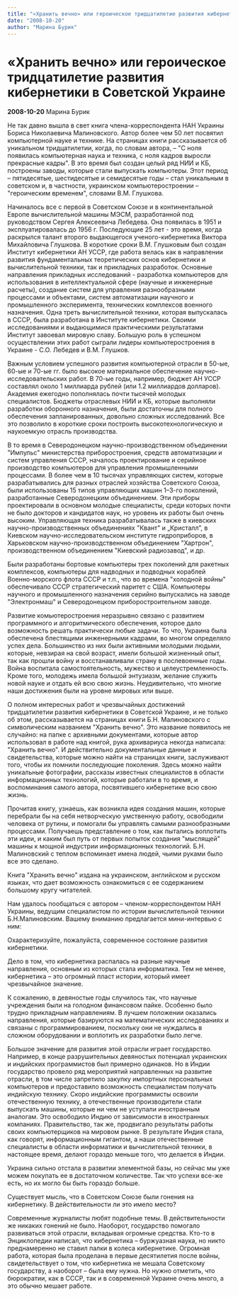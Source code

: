 ```yaml
---
title: "«Хранить вечно» или героическое тридцатилетие развития кибернетики в Советской Украине"
date: "2008-10-20"
author: "Марина Бурик"
---
```


# «Хранить вечно» или героическое тридцатилетие развития кибернетики в Советской Украине

**2008-10-20** Марина Бурик

Не так давно вышла в свет книга члена-корреспондента НАН Украины Бориса Николаевича Малиновского. Автор более чем 50 лет посвятил компьютерной науке и технике. На страницах книги рассказывается об уникальном тридцатилетии, когда, по словам автора, – "С ноля появилась компьютерная наука и техника, с ноля кадров выросли прекрасные кадры". В это время был создан целый ряд НИИ и КБ, построены заводы, которые стали выпускать компьютеры. Этот период – пятидесятые, шестидесятые и семидесятые годы – стал уникальным в советском и, в частности, украинском компьютеростроении – "героическим временем", словами В.М. Глушкова.

Начиналось все с первой в Советском Союзе и в континентальной Европе вычислительной машины МЭСМ, разработанной под руководством Сергея Алексеевича Лебедева. Она появилась в 1951 и эксплуатировалась до 1956 г. Последующие 25 лет - это время, когда раскрылся талант второго выдающегося ученого-кибернетика Виктора Михайловича Глушкова. В короткие сроки В.М. Глушковым был создан Институт кибернетики АН УССР, где работа велась как в направлении развития фундаментальных теоретических основ кибернетики и вычислительной техники, так и прикладных разработок. Основные направления прикладных исследований - разработка компьютеров для использования в интеллектуальной сфере (научные и инженерные расчеты), создание систем для управления разнообразными процессами и объектами, систем автоматизации научного и промышленного эксперимента, технических комплексов военного назначения. Одна треть вычислительной техники, которая выпускалась в СССР, была разработана в Институте кибернетики. Своими исследованиями и выдающимися практическими результатами Институт завоевал мировую славу. Большую роль в успешном осуществлении этих работ сыграли лидеры компьютеростроения в Украине - С.О. Лебедев и В.М. Глушков.

Важным условием успешного развития компьютерной отрасли в 50-ые, 60-ые и 70-ые гг. было высокое материальное обеспечение научно-исследовательских работ. В 70-ые годы, например, бюджет АН УССР составлял около 1 миллиарда рублей (или 1.2 миллиардов долларов). Академия ежегодно пополнялась почти тысячей молодых специалистов. Бюджеты отраслевых НИИ и КБ, которые выполняли разработки оборонного назначения, были достаточны для полного обеспечения запланированных, довольно сложных исследований. Все это позволило в короткие сроки построить высокотехнологическую и наукоемкую отрасль производства.

В то время в Северодонецком научно-производственном объединении "Импульс" министерства приборостроения, средств автоматизации и систем управления СССР, началось проектирование и серийное производство компьютеров для управления промышленными процессами. В более чем в 10 тысячах управляющих систем, которые разрабатывались для разных отраслей хозяйства Советского Союза, были использованы 15 типов управляющих машин 1–3-го поколений, разработанные Северодонецким объединением. Эти приборы проектировали в основном молодые специалисты, среди которых почти не было докторов и кандидатов наук, но уровень их работы был очень высоким. Управляющая техника разрабатывалась также в киевских научно-производственных объединениях "Квант" и „Кристалл”, в Киевском научно-исследовательском институте гидроприборов, в Харьковском научно-производственном объединением "Хартрон", производственном объединением "Киевский радиозавод", и др.

Были разработаны бортовые компьютеры трех поколений для ракетных комплексов, компьютеры для надводных и подводных кораблей Военно-морского флота СССР и т.п., что во времена "холодной войны" обеспечивало СССР стратегический паритет с США. Компьютеры научного и промышленного назначения серийно выпускались на заводе "Электронмаш" и Северодонецком приборостроительном заводе.

Развитие комьютеростроения неразрывно связано с развитием программного и алгоритмического обеспечения, которое дало возможность решать практически любые задачи. То что, Украина была обеспечена блестящими инженерными кадрами, во многом определяло успех дела. Большинство из них были активными молодыми людьми, которые, невзирая на свой возраст, имели большой жизненный опыт, так как прошли войну и восстанавливали страну в послевоенные годы. Война воспитала самостоятельность, мужество и целеустремленность. Кроме того, молодежь имела большой энтузиазм, желание служить новой науке и отдать ей всю свою жизнь. Неудивительно, что многие наши достижения были на уровне мировых или выше.

О полном интересных работ и чрезвычайных достижений тридцатилетии развития кибернетики в Советской Украине, и не только об этом, рассказывается на страницах книги Б.Н. Малиновского с символическим названием "Хранить вечно". Это название появилось не случайно: на папке с архивными документами, которые автор использовал в работе над книгой, рука архивариуса некогда написала: "Хранить вечно". И действительно документальные данные и свидетельства, которые можно найти на страницах книги, заслуживают того, чтобы их помнили последующие поколения. Здесь можно найти уникальные фотографии, рассказы известных специалистов в области информационных технологий, которые работали в то время, и воспоминания самого автора, посвятившего кибернетике всю свою жизнь.

Прочитав книгу, узнаешь, как возникла идея создания машин, которые перебрали бы на себя нетворческую умственную работу, освободили человека от рутины, и помогали бы управлять самыми разнообразными процессами. Получаешь представление о том, как пытались воплотить эти идеи, и каким был путь от первых попыток создания "мыслящей" машины к мощной индустрии информационных технологий. Б.Н. Малиновский с теплом вспоминает имена людей, чьими руками было все это сделано.

Книга "Хранить вечно" издана на украинском, английском и русcком языках, что дает возможность ознакомиться с ее содержанием большому кругу читателей.

Нам удалось пообщаться с автором – членом-корреспондентом НАН Украины, ведущим специалистом по истории вычислительной техники Б.Н.Малиновским. Вашему вниманию предлагается мини-интервью с ним:

Охарактеризуйте, пожалуйста, современное состояние развития кибернетики.

Дело в том, что кибернетика распалась на разные научные направления, основным из которых стала информатика. Тем не менее, кибернетика – это огромный пласт истории, который имеет чрезвычайное значение.

К сожалению, в девяностые годы случилось так, что научные учреждения были на голодном финансовом пайке. Особенно было трудно прикладным направлениям. В лучшем положении оказались направления, которые базируются на математических исследованиях и связаны с программированием, поскольку они не нуждались в сложном оборудовании и воплотить их разработки было легче.

Большое значение для развития этой отрасли играет государство. Например, в конце разрушительных девяностых потенциал украинских и индийских программистов был примерно одинаков. Но в Индии государство провело ряд мероприятий направленных на развитие отрасли, в том числе запретило закупку импортных персональных компьютеров и предоставило возможность специалистам получать индийскую технику. Скоро индийские программисты освоили отечественную технику, а отечественные производители стали выпускать машины, которые ни чем не уступали иностранным аналогам. Это освободило Индию от зависимости в иностранных компаниях. Правительство, так же, продвигало результаты работы своих компьютерщиков на мировом рынке. В результате Индия стала, как говорят, информационным гигантом, а наши отечественные специалисты в области информатики и вычислительной техники, в настоящее время, делают гораздо меньше того, что делается в Индии.

Украина сильно отстала в развитии элементной базы, но сейчас мы уже можем покупать ее в достаточном количестве. Так что успехи все-же есть, но их могло бы быть гораздо больше.

Существует мысль, что в Советском Союзе были гонения на кибернетику. В действительности ли это имело место?

Современные журналисты любят подобные темы. В действительности же никаких гонений не было. Наоборот, государство помогало развиваться этой отрасли, вкладывая огромные средства. Кто-то в Энциклопедии написал, что кибернетика – буржуазная наука, но никто преднамеренно не ставил палки в колеса кибернетике. Огромная работа, которая была проделана в первые десятилетия после войны, свидетельствует о том, что кибернетика не мешала Советскому государству, а наоборот – была ему нужна. Но нужно отметить, что бюрократии, как в СССР, так и в современной Украине очень много, а это обычно мешает работе.